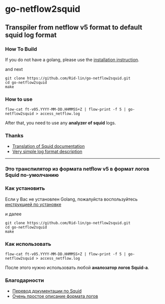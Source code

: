 # go-netflow2squid

## Transpiler from netflow v5 format to default squid log format

### How To Build

If you do not have a golang, please use the [installation instruction](https://golang.org/doc/install).

and next

    git clone https://github.com/Rid-lin/go-netflow2squid.git
    cd go-netflow2squid
    make

### How to use

    flow-cat ft-v05.YYYY-MM-DD.HHMMSS+Z | flow-print -f 5 | go-netflow2squid > access_netflow.log

After that, you need to use any **analyzer of squid** logs.

### Thanks

- [Translation of Squid documentation](http://break-people.ru)
- [Very simple log format description](https://wiki.enchtex.info/doc/squidlogformat)

-------------------------------------------------

### Это транспилятор из формата netflow v5 в формат логов Squid по-умолчанию

### Как установить

Если у Вас не установлен Golang, пожалуйста воспользуйтесь [инструкцией по установке](https://golang.org/doc/install)

и далее

    git clone https://github.com/Rid-lin/go-netflow2squid.git
    cd go-netflow2squid
    make

### Как использовать

    flow-cat ft-v05.YYYY-MM-DD.HHMMSS+Z | flow-print -f 5 | go-netflow2squid > access_netflow.log

После этого нужно использовать любой **аналозатор логов Squid-а**.

### Благодарности

- [Перевод документации по Squid](http://break-people.ru/)
- [Очень простое описание формата логов](https://wiki.enchtex.info/doc/squidlogformat)
